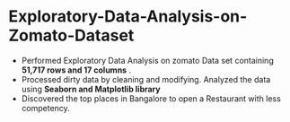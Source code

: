 # Exploratory-Data-Analysis-on-Zomato-Dataset
- Performed Exploratory Data Analysis on zomato Data set containing **51,717 rows and 17 columns** . 
- Processed dirty data by cleaning and modifying. Analyzed the data using **Seaborn and Matplotlib library** 
- Discovered the top places in Bangalore to open a Restaurant with less competency.
